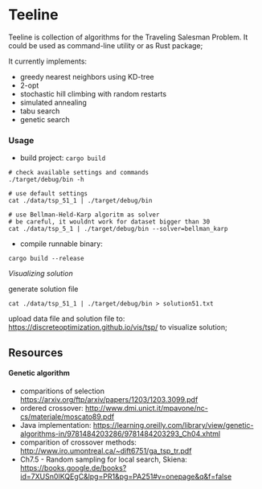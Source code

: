 # Teeline

Teeline is collection of algorithms for the Traveling Salesman Problem.
It could be used as command-line utility or as Rust package;

It currently implements:

* greedy nearest neighbors using KD-tree
* 2-opt
* stochastic hill climbing with random restarts
* simulated annealing
* tabu search
* genetic search

### Usage

* build project: `cargo build`

```
# check available settings and commands
./target/debug/bin -h

# use default settings
cat ./data/tsp_51_1 | ./target/debug/bin

# use Bellman-Held-Karp algoritm as solver
# be careful, it wouldnt work for dataset bigger than 30
cat ./data/tsp_5_1 | ./target/debug/bin --solver=bellman_karp
```

* compile runnable binary:

```
cargo build --release
```


*Visualizing solution*


generate solution file

```
cat ./data/tsp_51_1 | ./target/debug/bin > solution51.txt
```

upload data file and solution file to:
https://discreteoptimization.github.io/vis/tsp/ to visualize solution;

## Resources

#### Genetic algorithm

* comparitions of selection https://arxiv.org/ftp/arxiv/papers/1203/1203.3099.pdf
* ordered crossover: http://www.dmi.unict.it/mpavone/nc-cs/materiale/moscato89.pdf
* Java implementation: https://learning.oreilly.com/library/view/genetic-algorithms-in/9781484203286/9781484203293_Ch04.xhtml
* comparition of crossover methods: http://www.iro.umontreal.ca/~dift6751/ga_tsp_tr.pdf
* Ch7.5 - Random sampling for local search, Skiena: https://books.google.de/books?id=7XUSn0IKQEgC&lpg=PR1&pg=PA251#v=onepage&q&f=false



